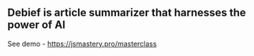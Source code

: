 ## Debief is article summarizer that harnesses the power of AI

See demo - https://jsmastery.pro/masterclass
